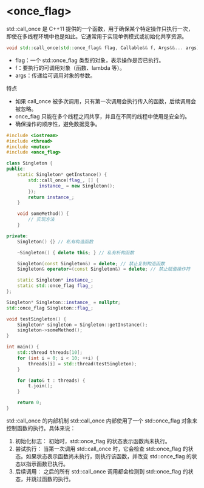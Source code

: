 # <once_flag>

std::call_once 是 C++11 提供的一个函数，用于确保某个特定操作只执行一次，即使在多线程环境中也是如此。它通常用于实现单例模式或初始化共享资源。

```cpp
void std::call_once(std::once_flag& flag, Callable&& f, Args&&... args);

```
 + flag：一个 std::once_flag 类型的对象，表示操作是否已执行。
 + f：要执行的可调用对象（函数、lambda 等）。
 + args：传递给可调用对象的参数。

特点
 + 如果 call_once 被多次调用，只有第一次调用会执行传入的函数，后续调用会被忽略。
 + once_flag 只能在多个线程之间共享，并且在不同的线程中使用是安全的。
 + 确保操作的顺序性，避免数据竞争。

```cpp
#include <iostream>
#include <thread>
#include <mutex>
#include <once_flag>

class Singleton {
public:
    static Singleton* getInstance() {
        std::call_once(flag_, [] {
            instance_ = new Singleton();
        });
        return instance_;
    }

    void someMethod() {
        // 实现方法
    }

private:
    Singleton() {} // 私有构造函数

    ~Singleton() { delete this; } // 私有析构函数

    Singleton(const Singleton&) = delete; // 禁止复制构造函数
    Singleton& operator=(const Singleton&) = delete; // 禁止赋值操作符

    static Singleton* instance_;
    static std::once_flag flag_;
};

Singleton* Singleton::instance_ = nullptr;
std::once_flag Singleton::flag_;

void testSingleton() {
    Singleton* singleton = Singleton::getInstance();
    singleton->someMethod();
}

int main() {
    std::thread threads[10];
    for (int i = 0; i < 10; ++i) {
        threads[i] = std::thread(testSingleton);
    }

    for (auto& t : threads) {
        t.join();
    }

    return 0;
}

```

std::call_once 的内部机制
std::call_once 内部使用了一个 std::once_flag 对象来控制函数的执行。具体来说：

1. 初始化标志：
  初始时，std::once_flag 的状态表示函数尚未执行。
2. 尝试执行：
  当第一次调用 std::call_once 时，它会检查 std::once_flag 的状态。如果状态表示函数尚未执行，则执行该函数，并改变 std::once_flag 的状态以指示函数已执行。
3. 后续调用：
  之后的所有 std::call_once 调用都会检测到 std::once_flag 的状态，并跳过函数的执行。












